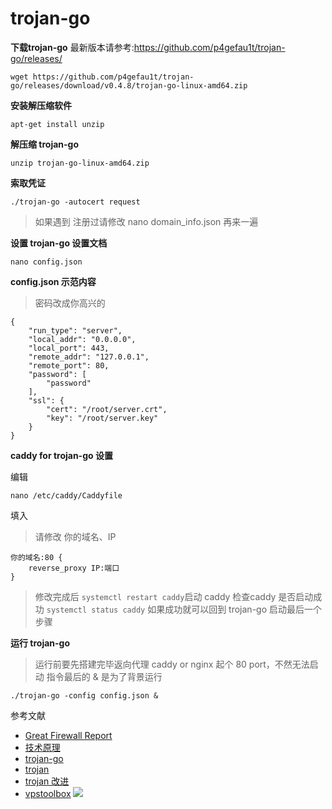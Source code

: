 # trojan-go

**下载trojan-go**
最新版本请参考:https://github.com/p4gefau1t/trojan-go/releases/
```
wget https://github.com/p4gefau1t/trojan-go/releases/download/v0.4.8/trojan-go-linux-amd64.zip
```
**安装解压缩软件**
```
apt-get install unzip
```
**解压缩 trojan-go**
```
unzip trojan-go-linux-amd64.zip
```

**索取凭证**
```
./trojan-go -autocert request
```
> 如果遇到 注册过请修改 nano domain_info.json 再来一遍


**设置 trojan-go 设置文档**
```
nano config.json
```
**config.json 示范内容**
> 密码改成你高兴的


```
{
    "run_type": "server",
    "local_addr": "0.0.0.0",
    "local_port": 443,
    "remote_addr": "127.0.0.1",
    "remote_port": 80,
    "password": [
        "password"
    ],
    "ssl": {
        "cert": "/root/server.crt",
        "key": "/root/server.key"
    }
}
```

**caddy for trojan-go 设置**

编辑
```
nano /etc/caddy/Caddyfile
```
填入
> 请修改 你的域名、IP


```
你的域名:80 {
    reverse_proxy IP:端口
}
```
> 修改完成后 `systemctl restart caddy`启动 caddy
> 检查caddy 是否启动成功 `systemctl status caddy`
> 如果成功就可以回到 trojan-go 启动最后一个步骤

**运行 trojan-go**
> 运行前要先搭建完毕返向代理 caddy or nginx 起个 80 port，不然无法启动
> 指令最后的 & 是为了背景运行


```
./trojan-go -config config.json &
```


参考文献
* [Great Firewall Report](https://gfw.report/)
* [技术原理](https://trojan-gfw.github.io/trojan/protocol)
* [trojan-go](https://github.com/p4gefau1t/trojan-go)
* [trojan](https://github.com/trojan-gfw/trojan)
* [trojan 改进](https://github.com/yuchting/trojan)
* [vpstoolbox](https://github.com/johnrosen1/vpstoolbox)
  ![](https://i.imgur.com/B4PSTGU.png)